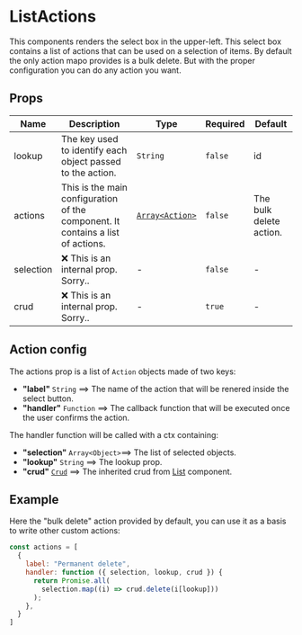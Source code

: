 # ListActions

This components renders the select box in the upper-left. This select box contains a list of actions that can be used on a selection of items. By default the only action mapo provides is a bulk delete. But with the proper configuration you can do any action you want.

## Props

<!-- @vuese:ListActions:props:start -->

|Name|Description|Type|Required|Default|
|---|---|---|---|---|
|lookup|The key used to identify each object passed to the action.|`String`|`false`|id|
|actions|This is the main configuration of the component. It contains a list of actions.|[`Array<Action>`](#action-config)|`false`|The bulk delete action.|
|selection|❌ This is an internal prop. Sorry..|-|`false`|-|
|crud|❌ This is an internal prop. Sorry..|-|`true`|-|

<!-- @vuese:ListActions:props:end -->



## Action config


The actions prop is a list of `Action` objects made of two keys: 

- **"label"** `String` ==> The name of the action that will be renered inside the select button.
- **"handler"** `Function` ==> The callback function that will be executed once the user confirms the action.

The handler function will be called with a ctx containing:
 - **"selection"** `Array<Object>`==> The list of selected objects.
 - **"lookup"** `String` ==> The lookup prop.
 - **"crud"** [`Crud`](/core/#api.crud) ==> The inherited crud from [List](../List/) component.


## Example
Here the "bulk delete" action provided by default, you can use it as a basis to write other custom actions:

```js
const actions = [
  {
    label: "Permanent delete",
    handler: function ({ selection, lookup, crud }) {
      return Promise.all(
        selection.map((i) => crud.delete(i[lookup]))
      );
    },
  }
]
```
